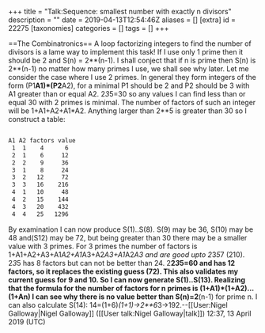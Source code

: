 +++
title = "Talk:Sequence: smallest number with exactly n divisors"
description = ""
date = 2019-04-13T12:54:46Z
aliases = []
[extra]
id = 22275
[taxonomies]
categories = []
tags = []
+++

==The Combinatronics==
A loop factorizing integers to find the number of divisors is a lame way to implement this task!
If I use only 1 prime then it should be 2 and S(n) = 2**(n-1). I shall conject that if n is prime then S(n) is 2**(n-1) no matter how many primes I use, we shall see why later.
Let me consider the case where I use 2 primes. In general they form integers of the form (P1**A1)*(P2**A2), for a minimal P1 should be 2 and P2 should be 3 with A1 greater than or equal A2. 2*3*5=30 so any values I can find less than or equal 30 with 2 primes is minimal. The number of factors of such an integer will be 1+A1+A2+A1*A2. Anything larger than 2**5 is greater than 30 so I construct a table:

```txt

A1 A2 factors value
 1  1    4      6
 2  1    6     12
 2  2    9     36
 3  1    8     24
 3  2   12     72
 3  3   16    216
 4  1   10     48
 4  2   15    144
 4  3   20    432
 4  4   25   1296

```

By examination I can now produce S(1)..S(8). S(9) may be 36, S(10) may be 48 and(S12) may be 72, but being greater than 30 there may be a smaller value with 3 primes.
For 3 primes the number of factors is 1+A1+A2+A3+A1*A2+A1*A3+A2*A3+A1*A2*A3 and are good upto 2*3*5*7 (210). 2*3*5 has 8 factors but can not be better than 24. 2**2*3*5=60 and has 12 factors, so it replaces the existing guess (72). This also validates my current guess for 9 and 10. So I can now generate S(1)..S(13).
Realizing that the formula for the number of factors for n primes is (1+A1)*(1+A2)...(1+An) I can see why there is no value better than S(n)=2**(n-1) for prime n. I can also calculate S(14):
14=(1+6)*(1+1)->2**6*3->192.--[[User:Nigel Galloway|Nigel Galloway]] ([[User talk:Nigel Galloway|talk]]) 12:37, 13 April 2019 (UTC)
